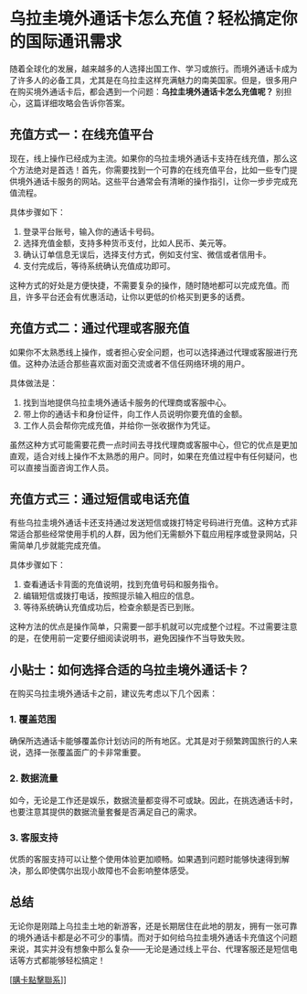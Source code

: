 # 乌拉圭境外通话卡怎么充值？轻松搞定你的国际通讯需求

随着全球化的发展，越来越多的人选择出国工作、学习或旅行。而境外通话卡成为了许多人的必备工具，尤其是在乌拉圭这样充满魅力的南美国家。但是，很多用户在购买境外通话卡后，都会遇到一个问题：**乌拉圭境外通话卡怎么充值呢？** 别担心，这篇详细攻略会告诉你答案。

## 充值方式一：在线充值平台

现在，线上操作已经成为主流。如果你的乌拉圭境外通话卡支持在线充值，那么这个方法绝对是首选！首先，你需要找到一个可靠的在线充值平台，比如一些专门提供境外通话卡服务的网站。这些平台通常会有清晰的操作指引，让你一步步完成充值流程。

具体步骤如下：
1. 登录平台账号，输入你的通话卡号码。
2. 选择充值金额，支持多种货币支付，比如人民币、美元等。
3. 确认订单信息无误后，选择支付方式，例如支付宝、微信或者信用卡。
4. 支付完成后，等待系统确认充值成功即可。

这种方式的好处是方便快捷，不需要复杂的操作，随时随地都可以完成充值。而且，许多平台还会有优惠活动，让你以更低的价格买到更多的话费。

## 充值方式二：通过代理或客服充值

如果你不太熟悉线上操作，或者担心安全问题，也可以选择通过代理或客服进行充值。这种办法适合那些喜欢面对面交流或者不信任网络环境的用户。

具体做法是：
1. 找到当地提供乌拉圭境外通话卡服务的代理商或客服中心。
2. 带上你的通话卡和身份证件，向工作人员说明你要充值的金额。
3. 工作人员会帮你完成充值，并给你一张收据作为凭证。

虽然这种方式可能需要花费一点时间去寻找代理商或客服中心，但它的优点是更加直观，适合对线上操作不太熟悉的用户。同时，如果在充值过程中有任何疑问，也可以直接当面咨询工作人员。

## 充值方式三：通过短信或电话充值

有些乌拉圭境外通话卡还支持通过发送短信或拨打特定号码进行充值。这种方式非常适合那些经常使用手机的人群，因为他们无需额外下载应用程序或登录网站，只需简单几步就能完成充值。

具体步骤如下：
1. 查看通话卡背面的充值说明，找到充值号码和服务指令。
2. 编辑短信或拨打电话，按照提示输入相应的信息。
3. 等待系统确认充值成功后，检查余额是否已到账。

这种方法的优点是操作简单，只需要一部手机就可以完成整个过程。不过需要注意的是，在使用前一定要仔细阅读说明书，避免因操作不当导致失败。

## 小贴士：如何选择合适的乌拉圭境外通话卡？

在购买乌拉圭境外通话卡之前，建议先考虑以下几个因素：

### 1. 覆盖范围
确保所选通话卡能够覆盖你计划访问的所有地区。尤其是对于频繁跨国旅行的人来说，选择一张覆盖面广的卡非常重要。

### 2. 数据流量
如今，无论是工作还是娱乐，数据流量都变得不可或缺。因此，在挑选通话卡时，也要注意其提供的数据流量套餐是否满足自己的需求。

### 3. 客服支持
优质的客服支持可以让整个使用体验更加顺畅。如果遇到问题时能够快速得到解决，那么即使偶尔出现小故障也不会影响整体感受。

## 总结

无论你是刚踏上乌拉圭土地的新游客，还是长期居住在此地的朋友，拥有一张可靠的境外通话卡都是必不可少的事情。而对于如何给乌拉圭境外通话卡充值这个问题来说，其实并没有想象中那么复杂——无论是通过线上平台、代理客服还是短信电话等方式都能够轻松搞定！

[[購卡點擊聯系](https://t.me/s/SXDXQF)]]